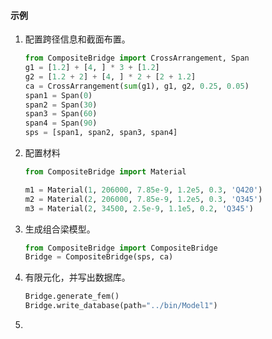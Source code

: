 #### 示例

1. 配置跨径信息和截面布置。

   ```python
   from CompositeBridge import CrossArrangement, Span
   g1 = [1.2] + [4, ] * 3 + [1.2]
   g2 = [1.2 + 2] + [4, ] * 2 + [2 + 1.2]
   ca = CrossArrangement(sum(g1), g1, g2, 0.25, 0.05)
   span1 = Span(0)
   span2 = Span(30)
   span3 = Span(60)
   span4 = Span(90)
   sps = [span1, span2, span3, span4]
   ```

2. 配置材料

   ```python
   from CompositeBridge import Material
   
   m1 = Material(1, 206000, 7.85e-9, 1.2e5, 0.3, 'Q420')
   m2 = Material(2, 206000, 7.85e-9, 1.2e5, 0.3, 'Q345')
   m3 = Material(2, 34500, 2.5e-9, 1.1e5, 0.2, 'Q345')
   ```

3. 生成组合梁模型。

   ```python
   from CompositeBridge import CompositeBridge
   Bridge = CompositeBridge(sps, ca)
   
   ```

4. 有限元化，并写出数据库。

   ```python
   Bridge.generate_fem()
   Bridge.write_database(path="../bin/Model1")
   ```

5. 